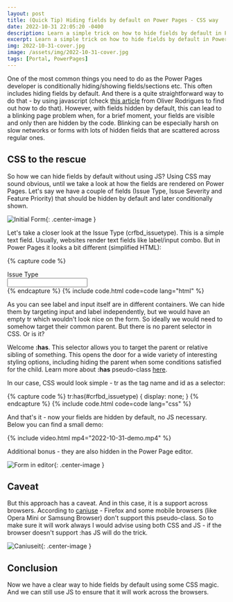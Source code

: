 ```yaml
---
layout: post
title: (Quick Tip) Hiding fields by default on Power Pages - CSS way
date: 2022-10-31 22:05:20 -0400
description: Learn a simple trick on how to hide fields by default in Power Pages with CSS
excerpt: Learn a simple trick on how to hide fields by default in Power Pages with CSS
img: 2022-10-31-cover.jpg
image: /assets/img/2022-10-31-cover.jpg
tags: [Portal, PowerPages]
---
```


One of the most common things you need to do as the Power Pages developer is conditionally hiding/showing fields/sections etc. This often includes hiding fields by default. And there is a quite straightforward way to do that - by using javascript (check [this article](https://oliverrodrigues365.com/2020/07/19/power-apps-portals-javascript-tip-01-hide-show-elements/) from Oliver Rodrigues to find out how to do that). However, with fields hidden by default, this can lead to a blinking page problem when, for a brief moment, your fields are visible and only then are hidden by the code. Blinking can be especially harsh on slow networks or forms with lots of hidden fields that are scattered across regular ones. 

## CSS to the rescue

So how we can hide fields by default without using JS? Using CSS may sound obvious, until we take a look at how the fields are rendered on Power Pages. Let's say we have a couple of fields (Issue Type, Issue Severity and Feature Priority) that should be hidden by default and later conditionally shown.

![Initial Form]({{site.baseurl}}/assets/img/2022-10-31-initial-form.jpg){: .center-image }

Let's take a closer look at the Issue Type (crfbd_issuetype). This is a simple text field. Usually, websites render text fields like label/input combo. But in Power Pages it looks a bit different (simplified HTML):

{% capture code %}
<tr>
<td>
    <div class="info">
        <label for="crfbd_issuetype" id="crfbd_issuetype_label" class="field-label">Issue Type</label>
    </div>
    <div class="control">
        <input type="text" maxlength="100" id="crfbd_issuetype" class="text form-control " >
    </div>
</td>
</tr>
{% endcapture %}
{% include code.html code=code lang="html" %}

As you can see label and input itself are in different containers. We can hide them by targeting input and label independently, but we would have an empty tr which wouldn't look nice on the form. So ideally we would need to somehow target their common parent. But there is no parent selector in CSS. Or is it?

Welcome **:has**. This selector allows you to target the parent or relative sibling of something. This opens the door for a wide variety of interesting styling options, including hiding the parent when some conditions satisfied for the child. Learn more about **:has** pseudo-class [here](https://developer.mozilla.org/en-US/docs/Web/CSS/:has).

In our case, CSS would look simple - tr as the tag name and id as a selector:

{% capture code %}
tr:has(#crfbd_issuetype) {
    display: none;
}
{% endcapture %}
{% include code.html code=code lang="css" %}

And that's it - now your fields are hidden by default, no JS necessary. Below you can find a small demo:

{% include video.html mp4="2022-10-31-demo.mp4" %}

Additional bonus - they are also hidden in the Power Page editor.

![Form in editor]({{site.baseurl}}/assets/img/2022-10-31-form-in-editor.jpg){: .center-image }

## Caveat

But this approach has a caveat. And in this case, it is a support across browsers. According to [caniuse](https://caniuse.com/css-has) - Firefox and some mobile browsers (like Opera Mini or Samsung Browser) don't support this pseudo-class. So to make sure it will work always I would advise using both CSS and JS - if the browser doesn't support :has JS will do the trick.

![Caniuseit]({{site.baseurl}}/assets/img/2022-10-31-caniuse.jpg){: .center-image }

## Conclusion

Now we have a clear way to hide fields by default using some CSS magic. And we can still use JS to ensure that it will work across the browsers.